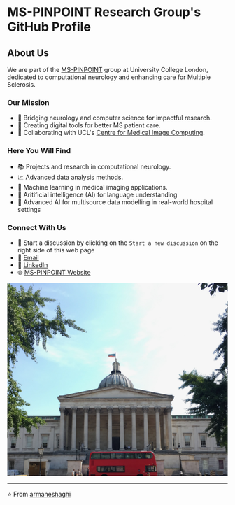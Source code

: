 # MS-PINPOINT Research Group's GitHub Profile

## About Us

We are part of the [MS-PINPOINT](https://www.ms-pinpoint.com) group at University College London, dedicated to computational neurology and enhancing care for Multiple Sclerosis.

### Our Mission

- 🔬 Bridging neurology and computer science for impactful research.
- 🧠 Creating digital tools for better MS patient care.
- 🤝 Collaborating with UCL's [Centre for Medical Image Computing](https://www.ucl.ac.uk/computer-science/research/research-groups/centre-medical-image-computing).

### Here You Will Find

- 📚 Projects and research in computational neurology.
- 📈 Advanced data analysis methods.
- 🤖 Machine learning in medical imaging applications.
- 🧠 Aritificial intelligence (AI) for language understanding 
- 🏥 Advanced AI for multisource data modelling in real-world hospital settings


### Connect With Us

- 💬 Start a discussion by clicking on the `Start a new discussion` on the right side of this web page
- 📧 [Email](mailto:a.eshaghi@ucl.ac.uk)
- 🔗 [LinkedIn](https://www.linkedin.com/in/armaneshaghi/)
- 🌐 [MS-PINPOINT Website](https://www.ms-pinpoint.com)

![UCL Queen Square Institute of Neurology and the National Hospital for Neurology and Neurosurgery](assets/ucl_campus.jpeg)

---

⭐️ From [armaneshaghi](https://github.com/armaneshaghi)
